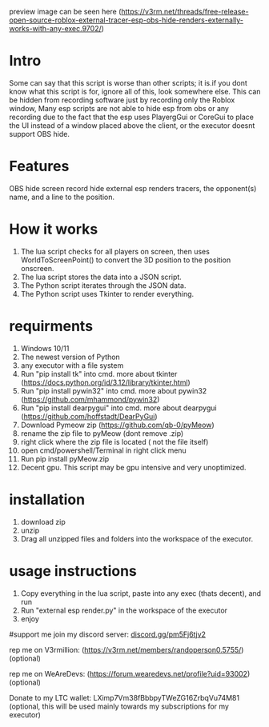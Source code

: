 preview image can be seen here (https://v3rm.net/threads/free-release-open-source-roblox-external-tracer-esp-obs-hide-renders-externally-works-with-any-exec.9702/)

# Intro
Some can say that this script is worse than other scripts; it is.if you dont know what this script is for, ignore all of this, look somewhere else. This can be hidden from recording software just by recording only the Roblox window, Many esp scripts are not able to hide esp from obs or any recording due to the fact that the esp uses PlayergGui or CoreGui to place the UI instead of a window placed above the client, or the executor doesnt support OBS hide.

# Features
OBS hide
screen record hide
external esp
renders tracers, the opponent(s) name, and a line to the position.

# How it works
1. The lua script checks for all players on screen, then uses WorldToScreenPoint() to convert the 3D position to the position onscreen.
2. The lua script stores the data into a JSON script.
3. The Python script iterates through the JSON data.
4. The Python script uses Tkinter to render everything.

# requirments
1. Windows 10/11
2. The newest version of Python
3. any executor with a file system
4. Run "pip install tk" into cmd. more about tkinter (https://docs.python.org/id/3.12/library/tkinter.html)
5. Run "pip install pywin32" into cmd. more about pywin32 (https://github.com/mhammond/pywin32)
6. Run "pip install dearpygui" into cmd. more about dearpygui (https://github.com/hoffstadt/DearPyGui)
7. Download Pymeow zip (https://github.com/qb-0/pyMeow)
8. rename the zip file to pyMeow (dont remove .zip)
9. right click where the zip file is located ( not the file itself)
10. open cmd/powershell/Terminal in right click menu
11. Run pip install pyMeow.zip
12. Decent gpu. This script may be gpu intensive and very unoptimized.

# installation
1. download  zip
2. unzip
3. Drag all unzipped files and folders into the workspace of the executor.

# usage instructions
1. Copy everything in the lua script, paste into any exec (thats decent), and run
2. Run "external esp render.py" in the workspace of the executor
3. enjoy

#support me
join my discord server: [discord.gg/pm5Fj6tjv2](https://discord.com/invite/pm5Fj6tjv2)

rep me on V3rmillion: (https://v3rm.net/members/randoperson0.5755/) (optional) 

rep me on WeAreDevs: (https://forum.wearedevs.net/profile?uid=93002) (optional) 

Donate to my LTC wallet: LXimp7Vm38fBbbpyTWeZG16ZrbqVu74M81 (optional, this will be used mainly towards my subscriptions for my executor)

